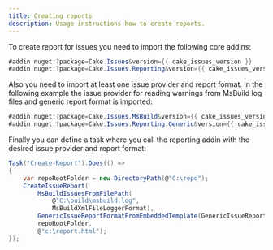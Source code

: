 ```yaml
---
title: Creating reports
description: Usage instructions how to create reports.
---
```


To create report for issues you need to import the following core addins:

```csharp
#addin nuget:?package=Cake.Issues&version={{ cake_issues_version }}
#addin nuget:?package=Cake.Issues.Reporting&version={{ cake_issues_version }}
```

Also you need to import at least one issue provider and report format.
In the following example the issue provider for reading warnings from MsBuild log files
and generic report format is imported:

```csharp
#addin nuget:?package=Cake.Issues.MsBuild&version={{ cake_issues_version }}
#addin nuget:?package=Cake.Issues.Reporting.Generic&version={{ cake_issues_version }}
```

Finally you can define a task where you call the reporting addin with the desired issue provider and report format:

```csharp
Task("Create-Report").Does(() =>
{
    var repoRootFolder = new DirectoryPath(@"C:\repo");
    CreateIssueReport(
        MsBuildIssuesFromFilePath(
            @"C:\build\msbuild.log",
            MsBuildXmlFileLoggerFormat),
        GenericIssueReportFormatFromEmbeddedTemplate(GenericIssueReportTemplate.HtmlDiagnostic),
        repoRootFolder,
        @"c:\report.html");
});
```
